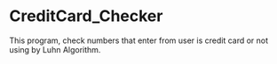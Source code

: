 # CreditCard_Checker

This program, check numbers that enter from user is credit card or not using by Luhn Algorithm.
